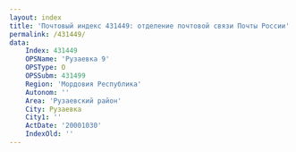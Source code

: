 ```yaml
---
layout: index
title: 'Почтовый индекс 431449: отделение почтовой связи Почты России'
permalink: /431449/
data:
    Index: 431449
    OPSName: 'Рузаевка 9'
    OPSType: О
    OPSSubm: 431499
    Region: 'Мордовия Республика'
    Autonom: ''
    Area: 'Рузаевский район'
    City: Рузаевка
    City1: ''
    ActDate: '20001030'
    IndexOld: ''
---
```

